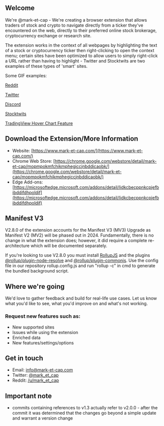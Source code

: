 ## Welcome
We're @mark-et-cap - We're creating a browser extension that allows traders of stock and crypto to navigate directly from a ticker they've encountered on the web, directly to their preferred online stock brokerage, cryptocurrency exchange or research site. 

The extension works in the context of all webpages by highlighting the text of a stock or cryptocurrency ticker then right-clicking to open the context menu; certain sites have been optimized to allow users to simply right-click a URL rather than having to highlight - Twitter and Stocktwits are two examples of these types of 'smart' sites. 

Some GIF examples:

  [Reddit](https://imgur.com/7iqVih7) 

  [Twitter](https://imgur.com/lvE40eT) 

  [Discord](https://imgur.com/QIVFwkU) 

  [Stocktwits](https://imgur.com/UsNzXZi) 
  
  [TradingView Hover Chart Feature](https://imgur.com/a/r3HWVKu)
  
 ## Download the Extension/More Information
  - Website: [https://www.mark-et-cap.com/](https://www.mark-et-cap.com/)
  - Chrome Web Store: [https://chrome.google.com/webstore/detail/mark-et-cap/mopmpokmfchikmphegiccjnbddicaobk/](https://chrome.google.com/webstore/detail/mark-et-cap/mopmpokmfchikmphegiccjnbddicaobk/)
  - Edge Add-ons: [https://microsoftedge.microsoft.com/addons/detail/lidkcbecppnkcpjefbibddifdhpoldif](https://microsoftedge.microsoft.com/addons/detail/lidkcbecppnkcpjefbibddifdhpoldif)

## Manifest V3

V2.8.0 of the extension accounts for the Manifest V3 (MV3) Upgrade as Manifest V2 (MV2) will be phased out in 2024. Fundamentally, there is no change in what the extension does; however, it did require a complete re-architecture which will be documented separately. 

If you're looking to use V2.8.0 you must install [RollupJS](https://rollupjs.org/) and the plugins [@rollup/plugin-node-resolve](https://www.npmjs.com/package/@rollup/plugin-node-resolve) and [@rollup/plugin-commonjs](https://www.npmjs.com/package/@rollup/plugin-commonjs). Use the config file in our repository rollup.config.js and run "rollup -c" in cmd to generate the bundled background script.

## Where we're going

We'd love to gather feedback and build for real-life use cases. Let us know what you'd like to see, what you'd improve on and what's not working. 
  
### Request new features such as:
  - New supported sites
  - Issues while using the extension
  - Enriched data
  - New features/settings/options

## Get in touch
  - Email: [info@mark-et-cap.com](info@mark-et-cap.com)
  - Twitter: [@mark_et_cap](https://twitter.com/mark_et_cap)
  - Reddit: [/u/mark_et_cap](https://www.reddit.com/user/mark_et_cap)
    
 ## Important note
  - commits containing references to v1.3 actually refer to v2.0.0 - after the commit it was determined that the changes go beyond a simple update and warrant a version change

